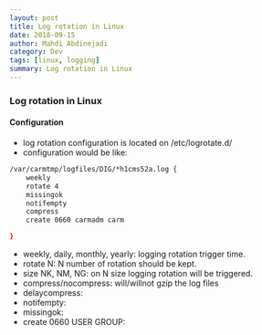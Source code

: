 ```yaml
---
layout: post
title: Log rotation in Linux
date: 2018-09-15
author: Mahdi Abdinejadi
category: Dev
tags: [linux, logging]
summary: Log rotation in Linux
---
```


### Log rotation in Linux
#### Configuration 
- log rotation configuration is located on /etc/logrotate.d/
- configuration would be like:
```bash
/var/carmtmp/logfiles/DIG/*h1cms52a.log {
    weekly
    rotate 4 
    missingok
    notifempty
    compress
    create 0660 carmadm carm

}
```
- weekly, daily, monthly, yearly: logging rotation trigger time.
- rotate N: N number of rotation should be kept.
- size NK, NM, NG: on N size logging rotation will be triggered.
- compress/nocompress: will/willnot gzip the log files
- delaycompress:
- notifempty:
- missingok: 
- create 0660 USER GROUP: 